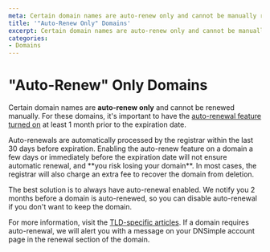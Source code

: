 ```yaml
---
meta: Certain domain names are auto-renew only and cannot be manually renewed.
title: '"Auto-Renew Only" Domains'
excerpt: Certain domain names are auto-renew only and cannot be manually renewed.
categories:
- Domains
---
```


# "Auto-Renew" Only Domains

Certain domain names are **auto-renew only** and cannot be renewed manually. For these domains, it's important to have the [auto-renewal feature turned on](/articles/domain-auto-renewal) at least 1 month prior to the expiration date.

<warning>
Auto-renewals are automatically processed by the registrar within the last 30 days before expiration. Enabling the auto-renew feature on a domain a few days or immediately before the expiration date will not ensure automatic renewal, and **you risk losing your domain**. In most cases, the registrar will also charge an extra fee to recover the domain from deletion.
</warning>

The best solution is to always have auto-renewal enabled. We notify you 2 months before a domain is auto-renewed, so you can disable auto-renewal if you don't want to keep the domain.

For more information, visit the [TLD-specific articles](/categories/domains/). If a domain requires auto-renewal, we will alert you with a message on your DNSimple account page in the renewal section of the domain.
